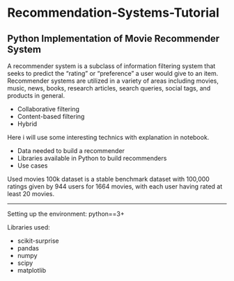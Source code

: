 # Recommendation-Systems-Tutorial
## Python Implementation of Movie Recommender System

A recommender system is a subclass of information filtering system that seeks to predict the “rating” or “preference” a user would give to an item. 
Recommender systems are utilized in a variety of areas including movies, music, news, books, research articles, search queries, social tags, and products in general.
* Collaborative filtering
* Content-based filtering
* Hybrid

Here i will use some interesting technics with explanation in notebook.
* Data needed to build a recommender
* Libraries available in Python to build recommenders
* Use cases 

Used movies 100k dataset is a stable benchmark dataset with 100,000 ratings given by 944 users for 1664 movies, with each user having rated at least 20 movies.

<hr>

Setting up the environment:
python==3+

Libraries used:

* scikit-surprise
* pandas
* numpy
* scipy
* matplotlib
